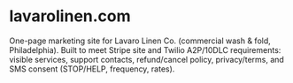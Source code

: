 # lavarolinen.com
One-page marketing site for Lavaro Linen Co. (commercial wash &amp; fold, Philadelphia). Built to meet Stripe site and Twilio A2P/10DLC requirements: visible services, support contacts, refund/cancel policy, privacy/terms, and SMS consent (STOP/HELP, frequency, rates).
